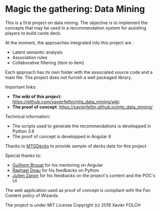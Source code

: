 # Magic the gathering: Data Mining

This is a first project on data mining.
The objective is to implement the concepts that may be used in a recommendation system for assisting players to build cards deck.

At the moment, the approaches integrated into this project are :
  - Latent semantic analysis
  - Association rules
  - Collaborative filtering (item to item)

Each approach has its own folder with the associated source code and a main file. The project does not furnish a well packaged library.

Important links:
  - **The wiki of this project**: https://github.com/xavierfeltin/mtg_data_mining/wiki
  - **The proof of concept**: https://xavierfeltin.github.io/mtg_data_mining/

Technical information:
  - The scripts used to generate the recommendations is developped in Python 3.6
  - The proof of concept is developped in Angular 6

Thanks to [MTGDecks](http://mtgdecks.net) to provide sample of decks data for this project.

Special thanks to: 
  - [Guilhem Brouat](https://www.linkedin.com/in/guilhem-brouat-b09148a5/) for his mentoring on Angular
  - [Raphael Deau](https://www.linkedin.com/in/rapha%C3%ABl-deau-015a7712a/) for his feedbacks on Python
  - [Julien Zanon](https://www.linkedin.com/in/julien-zanon/) for his feedbacks on the project's content and the POC's UI
  
The web application used as proof of concept is compliant with the Fan Content policy of Wizards.

The project is under MIT License
Copyright (c) 2018 Xavier FOLCH

